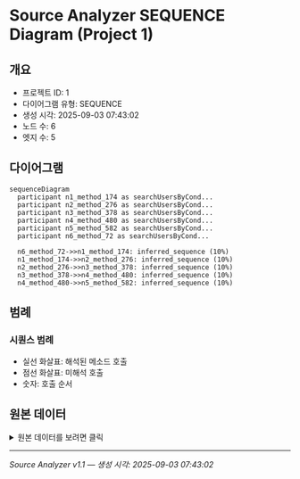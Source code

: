 # Source Analyzer SEQUENCE Diagram (Project 1)

## 개요
- 프로젝트 ID: 1
- 다이어그램 유형: SEQUENCE
- 생성 시각: 2025-09-03 07:43:02
- 노드 수: 6
- 엣지 수: 5

## 다이어그램

```mermaid
sequenceDiagram
  participant n1_method_174 as searchUsersByCond...
  participant n2_method_276 as searchUsersByCond...
  participant n3_method_378 as searchUsersByCond...
  participant n4_method_480 as searchUsersByCond...
  participant n5_method_582 as searchUsersByCond...
  participant n6_method_72 as searchUsersByCond...

  n6_method_72->>n1_method_174: inferred_sequence (10%)
  n1_method_174->>n2_method_276: inferred_sequence (10%)
  n2_method_276->>n3_method_378: inferred_sequence (10%)
  n3_method_378->>n4_method_480: inferred_sequence (10%)
  n4_method_480->>n5_method_582: inferred_sequence (10%)
```

## 범례

### 시퀀스 범례
- 실선 화살표: 해석된 메소드 호출
- 점선 화살표: 미해석 호출
- 숫자: 호출 순서

## 원본 데이터

<details>
<summary>원본 데이터를 보려면 클릭</summary>

노드 목록 (6)
```json
  method:72: searchUsersByCondition() (method)
  method:174: searchUsersByCondition() (method)
  method:276: searchUsersByCondition() (method)
  method:378: searchUsersByCondition() (method)
  method:480: searchUsersByCondition() (method)
  method:582: searchUsersByCondition() (method)
```

엣지 목록 (5)
```json
  method:72 -> method:174 (inferred_sequence)
  method:174 -> method:276 (inferred_sequence)
  method:276 -> method:378 (inferred_sequence)
  method:378 -> method:480 (inferred_sequence)
  method:480 -> method:582 (inferred_sequence)
```

</details>

---
*Source Analyzer v1.1 — 생성 시각: 2025-09-03 07:43:02*